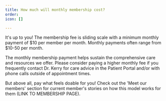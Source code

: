 ```yaml
---
title: How much will monthly membership cost?
order: 
icon: []

---
```

It's up to you! The membership fee is sliding scale with a minimum monthly payment of $10 per member per month. Monthly payments often range from $10-50 per month.

The monthly membership payment helps sustain the comprehensive care and resources we offer. Please consider paying a higher monthly fee if you frequently contact Dr. Kerry for care advice in the Patient Portal and/or with phone calls outside of appointment times.

But above all, pay what feels doable for you! Check out the 'Meet our members' section for current member's stories on how this model works for them (LINK TO MEMBERSHIP PAGE).